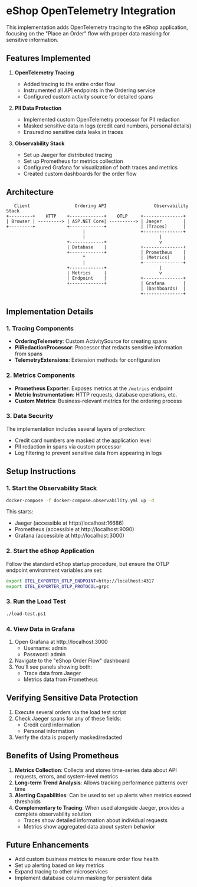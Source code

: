 # eShop OpenTelemetry Integration

This implementation adds OpenTelemetry tracing to the eShop application, focusing on the "Place an Order" flow with proper data masking for sensitive information.

## Features Implemented

1. **OpenTelemetry Tracing**
   - Added tracing to the entire order flow
   - Instrumented all API endpoints in the Ordering service
   - Configured custom activity source for detailed spans

2. **PII Data Protection**
   - Implemented custom OpenTelemetry processor for PII redaction
   - Masked sensitive data in logs (credit card numbers, personal details)
   - Ensured no sensitive data leaks in traces

3. **Observability Stack**
   - Set up Jaeger for distributed tracing
   - Set up Prometheus for metrics collection
   - Configured Grafana for visualization of both traces and metrics
   - Created custom dashboards for the order flow

## Architecture

```
   Client                 Ordering API                  Observability Stack
+---------+    HTTP    +-------------+    OTLP     +---------------+
| Browser | ---------> | ASP.NET Core| ----------> | Jaeger        |
+---------+            +-------------+             | (Traces)      |
                             |                     +---------------+
                             |                            |
                       +-------------+                    v
                       | Database    |             +---------------+
                       +-------------+             | Prometheus    |
                             ^                     | (Metrics)     |
                             |                     +---------------+
                       +-------------+                    |
                       | Metrics     |                    v
                       | Endpoint    |             +---------------+
                       +-------------+             | Grafana       |
                                                   | (Dashboards)  |
                                                   +---------------+
```

## Implementation Details

### 1. Tracing Components

- **OrderingTelemetry**: Custom ActivitySource for creating spans
- **PiiRedactionProcessor**: Processor that redacts sensitive information from spans
- **TelemetryExtensions**: Extension methods for configuration

### 2. Metrics Components

- **Prometheus Exporter**: Exposes metrics at the `/metrics` endpoint
- **Metric Instrumentation**: HTTP requests, database operations, etc.
- **Custom Metrics**: Business-relevant metrics for the ordering process

### 3. Data Security

The implementation includes several layers of protection:

- Credit card numbers are masked at the application level
- PII redaction in spans via custom processor
- Log filtering to prevent sensitive data from appearing in logs

## Setup Instructions

### 1. Start the Observability Stack

```bash
docker-compose -f docker-compose.observability.yml up -d
```

This starts:
- Jaeger (accessible at http://localhost:16686)
- Prometheus (accessible at http://localhost:9090)
- Grafana (accessible at http://localhost:3000)

### 2. Start the eShop Application

Follow the standard eShop startup procedure, but ensure the OTLP endpoint environment variables are set:

```bash
export OTEL_EXPORTER_OTLP_ENDPOINT=http://localhost:4317
export OTEL_EXPORTER_OTLP_PROTOCOL=grpc
```

### 3. Run the Load Test

```bash
./load-test.ps1
```

### 4. View Data in Grafana

1. Open Grafana at http://localhost:3000
   - Username: admin
   - Password: admin
2. Navigate to the "eShop Order Flow" dashboard
3. You'll see panels showing both:
   - Trace data from Jaeger
   - Metrics data from Prometheus

## Verifying Sensitive Data Protection

1. Execute several orders via the load test script
2. Check Jaeger spans for any of these fields:
   - Credit card information
   - Personal information
3. Verify the data is properly masked/redacted

## Benefits of Using Prometheus

1. **Metrics Collection**: Collects and stores time-series data about API requests, errors, and system-level metrics
2. **Long-term Trend Analysis**: Allows tracking performance patterns over time
3. **Alerting Capabilities**: Can be used to set up alerts when metrics exceed thresholds
4. **Complementary to Tracing**: When used alongside Jaeger, provides a complete observability solution
   - Traces show detailed information about individual requests
   - Metrics show aggregated data about system behavior

## Future Enhancements

- Add custom business metrics to measure order flow health
- Set up alerting based on key metrics
- Expand tracing to other microservices
- Implement database column masking for persistent data

